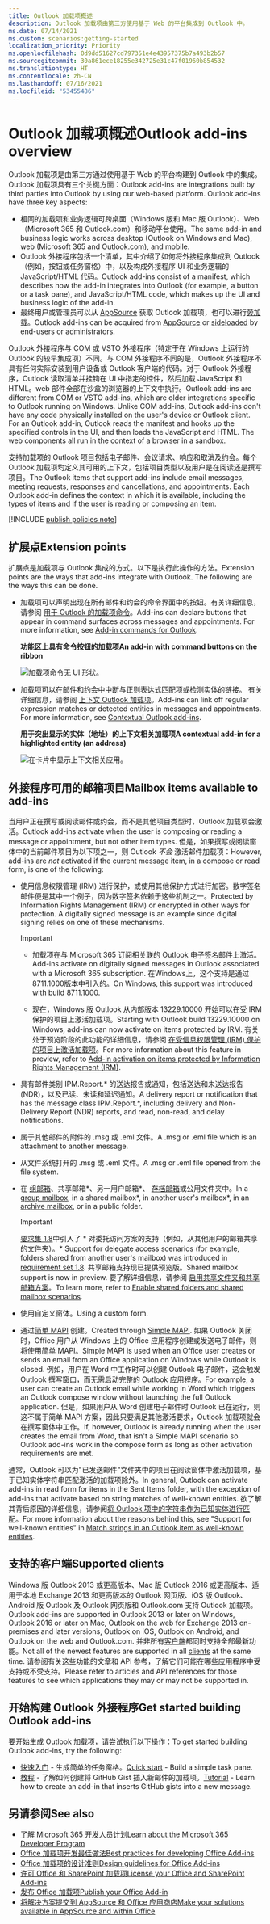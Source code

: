 ```yaml
---
title: Outlook 加载项概述
description: Outlook 加载项由第三方使用基于 Web 的平台集成到 Outlook 中。
ms.date: 07/14/2021
ms.custom: scenarios:getting-started
localization_priority: Priority
ms.openlocfilehash: 0d9dd51627cd797351e4e43957375b7a493b2b57
ms.sourcegitcommit: 30a861ece18255e342725e31c47f01960b854532
ms.translationtype: HT
ms.contentlocale: zh-CN
ms.lasthandoff: 07/16/2021
ms.locfileid: "53455486"
---
```

# <a name="outlook-add-ins-overview"></a><span data-ttu-id="bc7ab-103">Outlook 加载项概述</span><span class="sxs-lookup"><span data-stu-id="bc7ab-103">Outlook add-ins overview</span></span>

<span data-ttu-id="bc7ab-p101">Outlook 加载项是由第三方通过使用基于 Web 的平台构建到 Outlook 中的集成。Outlook 加载项具有三个关键方面：</span><span class="sxs-lookup"><span data-stu-id="bc7ab-p101">Outlook add-ins are integrations built by third parties into Outlook by using our web-based platform. Outlook add-ins have three key aspects:</span></span>

- <span data-ttu-id="bc7ab-106">相同的加载项和业务逻辑可跨桌面（Windows 版和 Mac 版 Outlook）、Web（Microsoft 365 和 Outlook.com）和移动平台使用。</span><span class="sxs-lookup"><span data-stu-id="bc7ab-106">The same add-in and business logic works across desktop (Outlook on Windows and Mac), web (Microsoft 365 and Outlook.com), and mobile.</span></span>
- <span data-ttu-id="bc7ab-107">Outlook 外接程序包括一个清单，其中介绍了如何将外接程序集成到 Outlook（例如，按钮或任务窗格）中，以及构成外接程序 UI 和业务逻辑的 JavaScript/HTML 代码。</span><span class="sxs-lookup"><span data-stu-id="bc7ab-107">Outlook add-ins consist of a manifest, which describes how the add-in integrates into Outlook (for example, a button or a task pane), and JavaScript/HTML code, which makes up the UI and business logic of the add-in.</span></span>
- <span data-ttu-id="bc7ab-108">最终用户或管理员可以从 [AppSource](https://appsource.microsoft.com) 获取 Outlook 加载项，也可以进行[旁加载](sideload-outlook-add-ins-for-testing.md)。</span><span class="sxs-lookup"><span data-stu-id="bc7ab-108">Outlook add-ins can be acquired from [AppSource](https://appsource.microsoft.com) or [sideloaded](sideload-outlook-add-ins-for-testing.md) by end-users or administrators.</span></span>

<span data-ttu-id="bc7ab-p102">Outlook 外接程序与 COM 或 VSTO 外接程序（特定于在 Windows 上运行的 Outlook 的较早集成项）不同。与 COM 外接程序不同的是，Outlook 外接程序不具有任何实际安装到用户设备或 Outlook 客户端的代码。对于 Outlook 外接程序，Outlook 读取清单并挂钩在 UI 中指定的控件，然后加载 JavaScript 和 HTML。web 部件全部在沙盒的浏览器的上下文中执行。</span><span class="sxs-lookup"><span data-stu-id="bc7ab-p102">Outlook add-ins are different from COM or VSTO add-ins, which are older integrations specific to Outlook running on Windows. Unlike COM add-ins, Outlook add-ins don't have any code physically installed on the user's device or Outlook client. For an Outlook add-in, Outlook reads the manifest and hooks up the specified controls in the UI, and then loads the JavaScript and HTML. The web components all run in the context of a browser in a sandbox.</span></span>

<span data-ttu-id="bc7ab-p103">支持加载项的 Outlook 项目包括电子邮件、会议请求、响应和取消及约会。每个 Outlook 加载项均定义其可用的上下文，包括项目类型以及用户是在阅读还是撰写项目。</span><span class="sxs-lookup"><span data-stu-id="bc7ab-p103">The Outlook items that support add-ins include email messages, meeting requests, responses and cancellations, and appointments. Each Outlook add-in defines the context in which it is available, including the types of items and if the user is reading or composing an item.</span></span>

[!INCLUDE [publish policies note](../includes/note-publish-policies.md)]

## <a name="extension-points"></a><span data-ttu-id="bc7ab-115">扩展点</span><span class="sxs-lookup"><span data-stu-id="bc7ab-115">Extension points</span></span>

<span data-ttu-id="bc7ab-p104">扩展点是加载项与 Outlook 集成的方式。以下是执行此操作的方法。</span><span class="sxs-lookup"><span data-stu-id="bc7ab-p104">Extension points are the ways that add-ins integrate with Outlook. The following are the ways this can be done.</span></span>

- <span data-ttu-id="bc7ab-p105">加载项可以声明出现在所有邮件和约会的命令界面中的按钮。有关详细信息，请参阅 [用于 Outlook 的加载项命令](add-in-commands-for-outlook.md)。</span><span class="sxs-lookup"><span data-stu-id="bc7ab-p105">Add-ins can declare buttons that appear in command surfaces across messages and appointments. For more information, see [Add-in commands for Outlook](add-in-commands-for-outlook.md).</span></span>

    <span data-ttu-id="bc7ab-120">**功能区上具有命令按钮的加载项**</span><span class="sxs-lookup"><span data-stu-id="bc7ab-120">**An add-in with command buttons on the ribbon**</span></span>

    ![加载项命令无 UI 形状。](../images/uiless-command-shape.png)

- <span data-ttu-id="bc7ab-p106">加载项可以在邮件和约会中中断与正则表达式匹配项或检测实体的链接。 有关详细信息，请参阅 [上下文 Outlook 加载项](contextual-outlook-add-ins.md)。</span><span class="sxs-lookup"><span data-stu-id="bc7ab-p106">Add-ins can link off regular expression matches or detected entities in messages and appointments. For more information, see [Contextual Outlook add-ins](contextual-outlook-add-ins.md).</span></span>

    <span data-ttu-id="bc7ab-124">**用于突出显示的实体（地址）的上下文相关加载项**</span><span class="sxs-lookup"><span data-stu-id="bc7ab-124">**A contextual add-in for a highlighted entity (an address)**</span></span>

    ![在卡片中显示上下文相关应用。](../images/outlook-detected-entity-card.png)

## <a name="mailbox-items-available-to-add-ins"></a><span data-ttu-id="bc7ab-126">外接程序可用的邮箱项目</span><span class="sxs-lookup"><span data-stu-id="bc7ab-126">Mailbox items available to add-ins</span></span>

<span data-ttu-id="bc7ab-127">当用户正在撰写或阅读邮件或约会，而不是其他项目类型时，Outlook 加载项会激活。</span><span class="sxs-lookup"><span data-stu-id="bc7ab-127">Outlook add-ins activate when the user is composing or reading a message or appointment, but not other item types.</span></span> <span data-ttu-id="bc7ab-128">但是，如果撰写或阅读窗体中的当前邮件项目为以下项之一，则 Outlook *不会* 激活邮件加载项：</span><span class="sxs-lookup"><span data-stu-id="bc7ab-128">However, add-ins are *not* activated if the current message item, in a compose or read form, is one of the following:</span></span>

- <span data-ttu-id="bc7ab-p108">使用信息权限管理 (IRM) 进行保护，或使用其他保护方式进行加密。数字签名邮件便是其中一个例子，因为数字签名依赖于这些机制之一。</span><span class="sxs-lookup"><span data-stu-id="bc7ab-p108">Protected by Information Rights Management (IRM) or encrypted in other ways for protection. A digitally signed message is an example since digital signing relies on one of these mechanisms.</span></span>

  > [!IMPORTANT]
  >
  > - <span data-ttu-id="bc7ab-131">加载项在与 Microsoft 365 订阅相关联的 Outlook 电子签名邮件上激活。</span><span class="sxs-lookup"><span data-stu-id="bc7ab-131">Add-ins activate on digitally signed messages in Outlook associated with a Microsoft 365 subscription.</span></span> <span data-ttu-id="bc7ab-132">在Windows上，这个支持是通过8711.1000版本中引入的。</span><span class="sxs-lookup"><span data-stu-id="bc7ab-132">On Windows, this support was introduced with build 8711.1000.</span></span>
  >
  > - <span data-ttu-id="bc7ab-133">现在，Windows 版 Outlook 从内部版本 13229.10000 开始可以在受 IRM 保护的项目上激活加载项。</span><span class="sxs-lookup"><span data-stu-id="bc7ab-133">Starting with Outlook build 13229.10000 on Windows, add-ins can now activate on items protected by IRM.</span></span> <span data-ttu-id="bc7ab-134">有关处于预览阶段的此功能的详细信息，请参阅 [在受信息权限管理 (IRM) 保护的项目上激活加载项](../reference/objectmodel/preview-requirement-set/outlook-requirement-set-preview.md#add-in-activation-on-items-protected-by-information-rights-management-irm)。</span><span class="sxs-lookup"><span data-stu-id="bc7ab-134">For more information about this feature in preview, refer to [Add-in activation on items protected by Information Rights Management (IRM)](../reference/objectmodel/preview-requirement-set/outlook-requirement-set-preview.md#add-in-activation-on-items-protected-by-information-rights-management-irm).</span></span>

- <span data-ttu-id="bc7ab-135">具有邮件类别 IPM.Report.\* 的送达报告或通知，包括送达和未送达报告 (NDR)，以及已读、未读和延迟通知。</span><span class="sxs-lookup"><span data-stu-id="bc7ab-135">A delivery report or notification that has the message class IPM.Report.\*, including delivery and Non-Delivery Report (NDR) reports, and read, non-read, and delay notifications.</span></span>

- <span data-ttu-id="bc7ab-136">属于其他邮件的附件的 .msg 或 .eml 文件。</span><span class="sxs-lookup"><span data-stu-id="bc7ab-136">A .msg or .eml file which is an attachment to another message.</span></span>

- <span data-ttu-id="bc7ab-137">从文件系统打开的 .msg 或 .eml 文件。</span><span class="sxs-lookup"><span data-stu-id="bc7ab-137">A .msg or .eml file opened from the file system.</span></span>

- <span data-ttu-id="bc7ab-138">在 [组邮箱](/microsoft-365/admin/create-groups/compare-groups?view=o365-worldwide&preserve-view=true#shared-mailboxes)、共享邮箱\*、另一用户邮箱\*、 [存档邮箱](/office365/servicedescriptions/exchange-online-archiving-service-description/archive-features#archive-mailbox)或公用文件夹中。</span><span class="sxs-lookup"><span data-stu-id="bc7ab-138">In a [group mailbox](/microsoft-365/admin/create-groups/compare-groups?view=o365-worldwide&preserve-view=true#shared-mailboxes), in a shared mailbox\*, in another user's mailbox\*, in an [archive mailbox](/office365/servicedescriptions/exchange-online-archiving-service-description/archive-features#archive-mailbox), or in a public folder.</span></span>

  > [!IMPORTANT]
  > <span data-ttu-id="bc7ab-139">[要求集 1.8](../reference/objectmodel/requirement-set-1.8/outlook-requirement-set-1.8.md)中引入了 \* 对委托访问方案的支持（例如，从其他用户的邮箱共享的文件夹）。</span><span class="sxs-lookup"><span data-stu-id="bc7ab-139">\* Support for delegate access scenarios (for example, folders shared from another user's mailbox) was introduced in [requirement set 1.8](../reference/objectmodel/requirement-set-1.8/outlook-requirement-set-1.8.md).</span></span> <span data-ttu-id="bc7ab-140">共享邮箱支持现已提供预览版。</span><span class="sxs-lookup"><span data-stu-id="bc7ab-140">Shared mailbox support is now in preview.</span></span> <span data-ttu-id="bc7ab-141">要了解详细信息，请参阅 [启用共享文件夹和共享邮箱方案](delegate-access.md)。</span><span class="sxs-lookup"><span data-stu-id="bc7ab-141">To learn more, refer to [Enable shared folders and shared mailbox scenarios](delegate-access.md).</span></span>

- <span data-ttu-id="bc7ab-142">使用自定义窗体。</span><span class="sxs-lookup"><span data-stu-id="bc7ab-142">Using a custom form.</span></span>

- <span data-ttu-id="bc7ab-143">通过[简单 MAPI](https://support.microsoft.com/topic/a3d3f856-eaf6-b6d8-3617-186c0a1123c5) 创建。</span><span class="sxs-lookup"><span data-stu-id="bc7ab-143">Created through [Simple MAPI](https://support.microsoft.com/topic/a3d3f856-eaf6-b6d8-3617-186c0a1123c5).</span></span> <span data-ttu-id="bc7ab-144">如果 Outlook 关闭时，Office 用户从 Windows 上的 Office 应用程序创建或发送电子邮件，则将使用简单 MAPI。</span><span class="sxs-lookup"><span data-stu-id="bc7ab-144">Simple MAPI is used when an Office user creates or sends an email from an Office application on Windows while Outlook is closed.</span></span> <span data-ttu-id="bc7ab-145">例如，用户在 Word 中工作时可以创建 Outlook 电子邮件，这会触发 Outlook 撰写窗口，而无需启动完整的 Outlook 应用程序。</span><span class="sxs-lookup"><span data-stu-id="bc7ab-145">For example, a user can create an Outlook email while working in Word which triggers an Outlook compose window without launching the full Outlook application.</span></span> <span data-ttu-id="bc7ab-146">但是，如果用户从 Word 创建电子邮件时 Outlook 已在运行，则这不属于简单 MAPI 方案，因此只要满足其他激活要求，Outlook 加载项就会在撰写窗体中工作。</span><span class="sxs-lookup"><span data-stu-id="bc7ab-146">If, however, Outlook is already running when the user creates the email from Word, that isn't a Simple MAPI scenario so Outlook add-ins work in the compose form as long as other activation requirements are met.</span></span>

<span data-ttu-id="bc7ab-147">通常，Outlook 可以为"已发送邮件"文件夹中的项目在阅读窗体中激活加载项，基于已知实体字符串匹配激活的加载项除外。</span><span class="sxs-lookup"><span data-stu-id="bc7ab-147">In general, Outlook can activate add-ins in read form for items in the Sent Items folder, with the exception of add-ins that activate based on string matches of well-known entities.</span></span> <span data-ttu-id="bc7ab-148">欲了解其背后原因的详细信息，请参阅[将 Outlook 项中的字符串作为已知实体进行匹配](match-strings-in-an-item-as-well-known-entities.md)。</span><span class="sxs-lookup"><span data-stu-id="bc7ab-148">For more information about the reasons behind this, see "Support for well-known entities" in [Match strings in an Outlook item as well-known entities](match-strings-in-an-item-as-well-known-entities.md).</span></span>

## <a name="supported-clients"></a><span data-ttu-id="bc7ab-149">支持的客户端</span><span class="sxs-lookup"><span data-stu-id="bc7ab-149">Supported clients</span></span>

<span data-ttu-id="bc7ab-150">Windows 版 Outlook 2013 或更高版本、Mac 版 Outlook 2016 或更高版本、适用于本地 Exchange 2013 和更高版本的 Outlook 网页版、iOS 版 Outlook、Android 版 Outlook 及 Outlook 网页版和 Outlook.com 支持 Outlook 加载项。</span><span class="sxs-lookup"><span data-stu-id="bc7ab-150">Outlook add-ins are supported in Outlook 2013 or later on Windows, Outlook 2016 or later on Mac, Outlook on the web for Exchange 2013 on-premises and later versions, Outlook on iOS, Outlook on Android, and Outlook on the web and Outlook.com.</span></span> <span data-ttu-id="bc7ab-151">并非所有[客户端](../reference/requirement-sets/outlook-api-requirement-sets.md#requirement-sets-supported-by-exchange-servers-and-outlook-clients)都同时支持全部最新功能。</span><span class="sxs-lookup"><span data-stu-id="bc7ab-151">Not all of the newest features are supported in all [clients](../reference/requirement-sets/outlook-api-requirement-sets.md#requirement-sets-supported-by-exchange-servers-and-outlook-clients) at the same time.</span></span> <span data-ttu-id="bc7ab-152">请参阅有关这些功能的文章和 API 参考，了解它们可能在哪些应用程序中受支持或不受支持。</span><span class="sxs-lookup"><span data-stu-id="bc7ab-152">Please refer to articles and API references for those features to see which applications they may or may not be supported in.</span></span>

## <a name="get-started-building-outlook-add-ins"></a><span data-ttu-id="bc7ab-153">开始构建 Outlook 外接程序</span><span class="sxs-lookup"><span data-stu-id="bc7ab-153">Get started building Outlook add-ins</span></span>

<span data-ttu-id="bc7ab-154">要开始生成 Outlook 加载项，请尝试执行以下操作：</span><span class="sxs-lookup"><span data-stu-id="bc7ab-154">To get started building Outlook add-ins, try the following:</span></span>

- <span data-ttu-id="bc7ab-155">[快速入门](../quickstarts/outlook-quickstart.md) - 生成简单的任务窗格。</span><span class="sxs-lookup"><span data-stu-id="bc7ab-155">[Quick start](../quickstarts/outlook-quickstart.md) - Build a simple task pane.</span></span>
- <span data-ttu-id="bc7ab-156">[教程](../tutorials/outlook-tutorial.md) - 了解如何创建将 GitHub Gist 插入新邮件的加载项。</span><span class="sxs-lookup"><span data-stu-id="bc7ab-156">[Tutorial](../tutorials/outlook-tutorial.md) - Learn how to create an add-in that inserts GitHub gists into a new message.</span></span>

## <a name="see-also"></a><span data-ttu-id="bc7ab-157">另请参阅</span><span class="sxs-lookup"><span data-stu-id="bc7ab-157">See also</span></span>

- [<span data-ttu-id="bc7ab-158">了解 Microsoft 365 开发人员计划</span><span class="sxs-lookup"><span data-stu-id="bc7ab-158">Learn about the Microsoft 365 Developer Program</span></span>](https://developer.microsoft.com/microsoft-365/dev-program)
- [<span data-ttu-id="bc7ab-159">Office 加载项开发最佳做法</span><span class="sxs-lookup"><span data-stu-id="bc7ab-159">Best practices for developing Office Add-ins</span></span>](../concepts/add-in-development-best-practices.md)
- [<span data-ttu-id="bc7ab-160">Office 加载项的设计准则</span><span class="sxs-lookup"><span data-stu-id="bc7ab-160">Design guidelines for Office Add-ins</span></span>](../design/add-in-design.md)
- [<span data-ttu-id="bc7ab-161">许可 Office 和 SharePoint 加载项</span><span class="sxs-lookup"><span data-stu-id="bc7ab-161">License your Office and SharePoint Add-ins</span></span>](/office/dev/store/license-your-add-ins)
- [<span data-ttu-id="bc7ab-162">发布 Office 加载项</span><span class="sxs-lookup"><span data-stu-id="bc7ab-162">Publish your Office Add-in</span></span>](../publish/publish.md)
- [<span data-ttu-id="bc7ab-163">将解决方案提交到 AppSource 和 Office 应用商店</span><span class="sxs-lookup"><span data-stu-id="bc7ab-163">Make your solutions available in AppSource and within Office</span></span>](/office/dev/store/submit-to-the-office-store)
